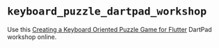 # `keyboard_puzzle_dartpad_workshop`

Use this [Creating a Keyboard Oriented Puzzle Game for Flutter][] DartPad workshop online.

[Creating a Keyboard Oriented Puzzle Game for Flutter]: https://dartpad.dev/workshops.html?webserver=https://raw.githubusercontent.com/salihgueler/keyboard_puzzle_dartpad_workshop/main/
